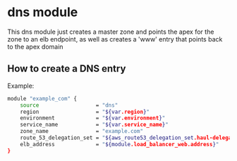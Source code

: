 # dns module

This dns module just creates a master zone and points the apex for the zone to an
elb endpoint, as well as creates a 'www' entry that points back to the apex domain

## How to create a DNS entry

Example:

```bash
module "example_com" {
    source                  = "dns"
    region                  = "${var.region}"
    environment             = "${var.environment}"
    service_name            = "${var.service_name}"
    zone_name               = "example.com"
    route_53_delegation_set = "${aws_route53_delegation_set.haul-delegation.id}"
    elb_address             = "${module.load_balancer_web.address}"
}
```
